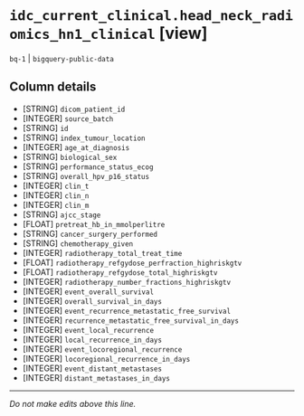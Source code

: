 # `idc_current_clinical.head_neck_radiomics_hn1_clinical` [view]
`bq-1` | `bigquery-public-data`

## Column details
* [STRING]    `dicom_patient_id`
* [INTEGER]   `source_batch`
* [STRING]    `id`
* [STRING]    `index_tumour_location`
* [INTEGER]   `age_at_diagnosis`
* [STRING]    `biological_sex`
* [STRING]    `performance_status_ecog`
* [STRING]    `overall_hpv_p16_status`
* [INTEGER]   `clin_t`
* [INTEGER]   `clin_n`
* [INTEGER]   `clin_m`
* [STRING]    `ajcc_stage`
* [FLOAT]     `pretreat_hb_in_mmolperlitre`
* [STRING]    `cancer_surgery_performed`
* [STRING]    `chemotherapy_given`
* [INTEGER]   `radiotherapy_total_treat_time`
* [FLOAT]     `radiotherapy_refgydose_perfraction_highriskgtv`
* [FLOAT]     `radiotherapy_refgydose_total_highriskgtv`
* [INTEGER]   `radiotherapy_number_fractions_highriskgtv`
* [INTEGER]   `event_overall_survival`
* [INTEGER]   `overall_survival_in_days`
* [INTEGER]   `event_recurrence_metastatic_free_survival`
* [INTEGER]   `recurrence_metastatic_free_survival_in_days`
* [INTEGER]   `event_local_recurrence`
* [INTEGER]   `local_recurrence_in_days`
* [INTEGER]   `event_locoregional_recurrence`
* [INTEGER]   `locoregional_recurrence_in_days`
* [INTEGER]   `event_distant_metastases`
* [INTEGER]   `distant_metastases_in_days`

-------------------------------------------------------------------------------
*Do not make edits above this line.*
